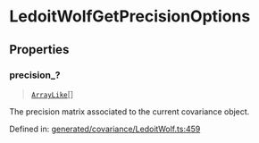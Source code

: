 # LedoitWolfGetPrecisionOptions

## Properties

### precision\_?

> [`ArrayLike`](../types/ArrayLike.md)[]

The precision matrix associated to the current covariance object.

Defined in:  [generated/covariance/LedoitWolf.ts:459](https://github.com/transitive-bullshit/scikit-learn-ts/blob/122b3c0/packages/sklearn/src/generated/covariance/LedoitWolf.ts#L459)
